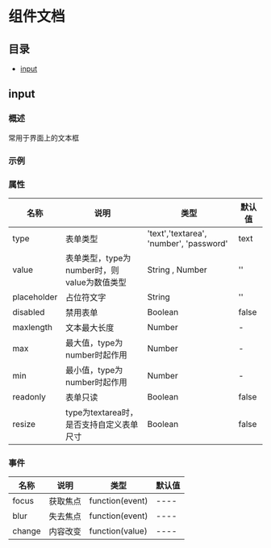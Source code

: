 # 组件文档
## 目录
- [input](#input)

## <span id='input'>input</span>
### 概述 
常用于界面上的文本框
### 示例
#### 


### 属性
| 名称 | 说明 | 类型 | 默认值 |
| -----| ---- | ---- | ---- |
| type | 表单类型 | 'text','textarea', 'number', 'password' | text |
| value | 表单类型，type为number时，则value为数值类型 | String , Number | '' |
| placeholder | 占位符文字 | String | '' |
| disabled | 禁用表单 | Boolean | false |
| maxlength | 文本最大长度 | Number | - |
| max | 最大值，type为number时起作用 | Number | - |
| min | 最小值，type为number时起作用 | Number | - |
| readonly | 表单只读 | Boolean | false |
| resize | type为textarea时，是否支持自定义表单尺寸 | Boolean | false |
### 事件
| 名称 | 说明 | 类型 | 默认值 |
| ----- | ---- | ---- | ---- |
| focus | 获取焦点 | function(event) | ---- |
| blur | 失去焦点 | function(event) | ---- |
| change | 内容改变 | function(value) | ---- |
